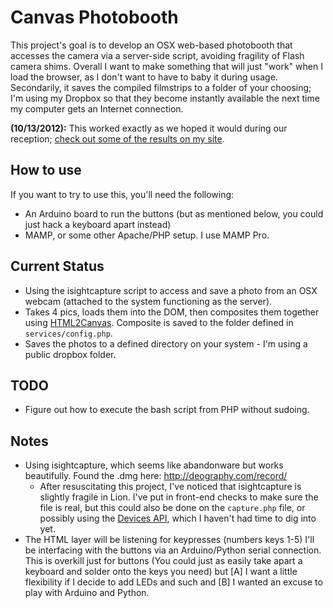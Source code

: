 Canvas Photobooth
=============================================================

This project's goal is to develop an OSX web-based photobooth that accesses the camera via a server-side script, avoiding fragility of Flash camera shims. Overall I want to make something that will just "work" when I load the browser, as I don't want to have to baby it during usage. Secondarily, it saves the compiled filmstrips to a folder of your choosing; I'm using my Dropbox so that they become instantly available the next time my computer gets an Internet connection.

**(10/13/2012):** This worked exactly as we hoped it would during our reception; [check out some of the results on my site](http://www.georgepantazis.com/2012/04/diy-html-photobooth/).

How to use
-------------------------------------------------------------
If you want to try to use this, you'll need the following:

  * An Arduino board to run the buttons (but as mentioned below, you could just hack a keyboard apart instead)
  * MAMP, or some other Apache/PHP setup. I use MAMP Pro.

Current Status
-------------------------------------------------------------

  * Using the isightcapture script to access and save a photo from an OSX webcam (attached to the system functioning as the server).
  * Takes 4 pics, loads them into the DOM, then composites them together using [HTML2Canvas](https://github.com/niklasvh/html2canvas). Composite is saved to the folder defined in `services/config.php`.
  * Saves the photos to a defined directory on your system - I'm using a public dropbox folder.


TODO
-------------------------------------------------------------

  * Figure out how to execute the bash script from PHP without sudoing.


Notes
-------------------------------------------------------------

  * Using isightcapture, which seems like abandonware but works beautifully. Found the .dmg here: http://deography.com/record/
    * After resuscitating this project, I've noticed that isightcapture is slightly fragile in Lion. I've put in front-end checks to make sure the file is real, but this could also be done on the `capture.php` file, or possibly using the [Devices API](http://www.w3.org/TR/dap-api-reqs/), which I haven't had time to dig into yet.
  * The HTML layer will be listening for keypresses (numbers keys 1-5) I'll be interfacing with the buttons via an Arduino/Python serial connection. This is overkill just for buttons (You could just as easily take apart a keyboard and solder onto the keys you need) but [A] I want a little flexibility if I decide to add LEDs and such and [B] I wanted an excuse to play with Arduino and Python.

